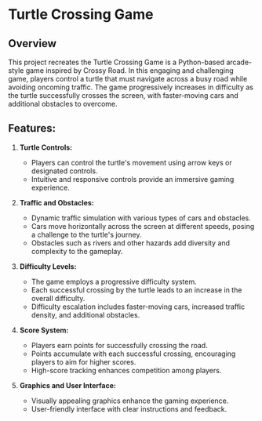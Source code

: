 # Turtle Crossing Game

## Overview

This project recreates the Turtle Crossing Game is a Python-based arcade-style game inspired by Crossy Road.
In this engaging and challenging game, players control a turtle that must navigate across a busy road while avoiding
oncoming traffic. The game progressively increases in difficulty as the turtle successfully crosses the screen, with
faster-moving cars and additional obstacles to overcome.

## Features:

1. **Turtle Controls:**
    - Players can control the turtle's movement using arrow keys or designated controls.
    - Intuitive and responsive controls provide an immersive gaming experience.

2. **Traffic and Obstacles:**
    - Dynamic traffic simulation with various types of cars and obstacles.
    - Cars move horizontally across the screen at different speeds, posing a challenge to the turtle's journey.
    - Obstacles such as rivers and other hazards add diversity and complexity to the gameplay.

3. **Difficulty Levels:**
    - The game employs a progressive difficulty system.
    - Each successful crossing by the turtle leads to an increase in the overall difficulty.
    - Difficulty escalation includes faster-moving cars, increased traffic density, and additional obstacles.

4. **Score System:**
    - Players earn points for successfully crossing the road.
    - Points accumulate with each successful crossing, encouraging players to aim for higher scores.
    - High-score tracking enhances competition among players.

5. **Graphics and User Interface:**
    - Visually appealing graphics enhance the gaming experience.
    - User-friendly interface with clear instructions and feedback.
